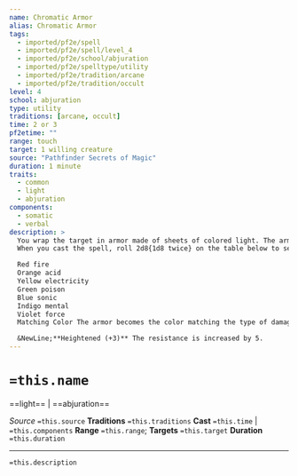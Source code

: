 ```yaml
---
name: Chromatic Armor
alias: Chromatic Armor
tags:
  - imported/pf2e/spell
  - imported/pf2e/spell/level_4
  - imported/pf2e/school/abjuration
  - imported/pf2e/spelltype/utility
  - imported/pf2e/tradition/arcane
  - imported/pf2e/tradition/occult
level: 4
school: abjuration
type: utility
traditions: [arcane, occult]
time: 2 or 3
pf2etime: ""
range: touch
target: 1 willing creature
source: "Pathfinder Secrets of Magic"
duration: 1 minute
traits:
  - common
  - light
  - abjuration
components:
  - somatic
  - verbal
description: >
  You wrap the target in armor made of sheets of colored light. The armor sheds bright light for 20 feet (and dim light for the next 20 feet). Whenever a creature attacks the target and is adjacent to it, the attacker must attempt a Will save at the end of its action. On a failure, it becomes [[Dazzled]] until the end of its next turn. Regardless of the result of the save, the attacker is temporarily immune until the end of its next turn. The dazzling effect has the light and visual traits.
  When you cast the spell, roll 2d8{1d8 twice} on the table below to see the armor's colors (rerolling any duplicates). Each color grants resistance 5 to the indicated damage type. If you spend three actions to Cast the Spell, roll 3d8{three} times instead.

  Red fire
  Orange acid
  Yellow electricity
  Green poison
  Blue sonic
  Indigo mental
  Violet force
  Matching Color The armor becomes the color matching the type of damage the target took most recently in the past minute. If it didn't take any of those seven types of damage or the armor is already that color, roll again, rerolling any results of 8.

  &NewLine;**Heightened (+3)** The resistance is increased by 5.
---
```

# `=this.name`
==light== | ==abjuration==

*Source* `=this.source`
**Traditions** `=this.traditions`
**Cast** `=this.time` | `=this.components`
**Range** `=this.range`; **Targets** `=this.target`
**Duration** `=this.duration`

***
`=this.description`